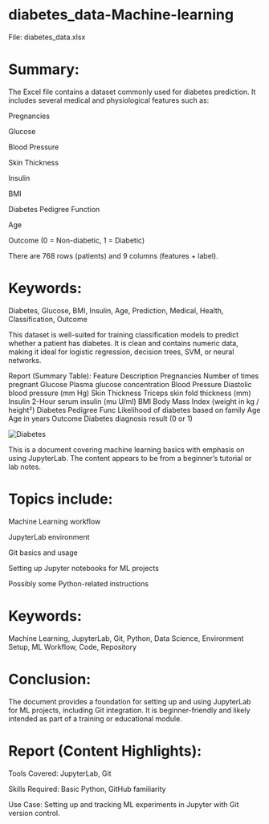 # diabetes_data-Machine-learning

 
File: diabetes_data.xlsx
#  Summary:
The Excel file contains a dataset commonly used for diabetes prediction. It includes several medical and physiological features such as:

Pregnancies

Glucose

Blood Pressure

Skin Thickness

Insulin

BMI

Diabetes Pedigree Function

Age

Outcome (0 = Non-diabetic, 1 = Diabetic)

There are 768 rows (patients) and 9 columns (features + label).

# Keywords:
Diabetes, Glucose, BMI, Insulin, Age, Prediction, Medical, Health, Classification, Outcome


This dataset is well-suited for training classification models to predict whether a patient has diabetes. It is clean and contains numeric data, making it ideal for logistic regression, decision trees, SVM, or neural networks.

Report (Summary Table):
Feature	Description
Pregnancies	Number of times pregnant
Glucose	Plasma glucose concentration
Blood Pressure	Diastolic blood pressure (mm Hg)
Skin Thickness	Triceps skin fold thickness (mm)
Insulin	2-Hour serum insulin (mu U/ml)
BMI	Body Mass Index (weight in kg / height²)
Diabetes Pedigree Func	Likelihood of diabetes based on family
Age	Age in years
Outcome	Diabetes diagnosis result (0 or 1)

![Diabetes](https://github.com/user-attachments/assets/246acb1b-8865-43fe-bb63-0f10bce6f4d7)


This is a document covering machine learning basics with emphasis on using JupyterLab. The content appears to be from a beginner’s tutorial or lab notes.

# Topics include:

Machine Learning workflow

JupyterLab environment

Git basics and usage

Setting up Jupyter notebooks for ML projects

Possibly some Python-related instructions

# Keywords:
Machine Learning, JupyterLab, Git, Python, Data Science, Environment Setup, ML Workflow, Code, Repository

# Conclusion:
The document provides a foundation for setting up and using JupyterLab for ML projects, including Git integration. It is beginner-friendly and likely intended as part of a training or educational module.

# Report (Content Highlights):
Tools Covered: JupyterLab, Git

Skills Required: Basic Python, GitHub familiarity

Use Case: Setting up and tracking ML experiments in Jupyter with Git version control.

